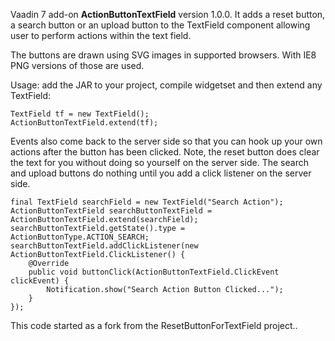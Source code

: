 Vaadin 7 add-on **ActionButtonTextField** version 1.0.0. It adds a reset button, a search button or an upload
button to the TextField component allowing user to perform actions within the text field.

The buttons are drawn using SVG images in supported browsers. With IE8 PNG versions of those are used.

Usage: add the JAR to your project, compile widgetset and then extend any TextField:

    TextField tf = new TextField();
    ActionButtonTextField.extend(tf);

Events also come back to the server side so that you can hook up your own actions after the button
has been clicked. Note, the reset button does clear the text for you without doing so yourself on the server
side. The search and upload buttons do nothing until you add a click listener on the server side.

    final TextField searchField = new TextField("Search Action");
    ActionButtonTextField searchButtonTextField = ActionButtonTextField.extend(searchField);
    searchButtonTextField.getState().type = ActionButtonType.ACTION_SEARCH;
    searchButtonTextField.addClickListener(new ActionButtonTextField.ClickListener() {
        @Override
        public void buttonClick(ActionButtonTextField.ClickEvent clickEvent) {
            Notification.show("Search Action Button Clicked...");
        }
    });


This code started as a fork from the ResetButtonForTextField project..

